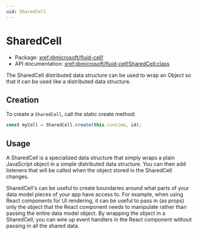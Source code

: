 ```yaml
---
uid: SharedCell
---
```


# SharedCell

- Package: <xref:@microsoft/fluid-cell!>
- API documentation: <xref:@microsoft/fluid-cell!SharedCell:class>

The SharedCell distributed data structure can be used to wrap an Object so that it can be used like a distributed data
structure.

## Creation

To create a `SharedCell`, call the static create method:

```typescript
const myCell = SharedCell.create(this.runtime, id);
```

## Usage

A SharedCell is a specialized data structure that simply wraps a plain JavaScript object in a simple distributed data
structure. You can then add listeners that will be called when the object stored in the SharedCell changes.

SharedCell's can be useful to create boundaries around what parts of your data model pieces of your app have access to.
For example, when using React components for UI rendering, it can be useful to pass in (as props) only the object that
the React component needs to manipulate rather than passing the entire data model object. By wrapping the object in a
SharedCell, you can wire up event handlers in the React component without passing in all the shared data.
